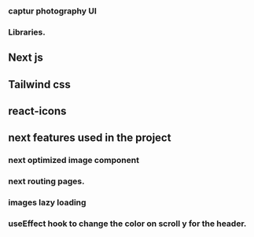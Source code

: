  ### captur photography UI



 ### Libraries.

 ## Next js
 ## Tailwind css
 ## react-icons

 ## next features used in the project

 ### next optimized image component
 ### next routing pages.
 ### images lazy loading
### useEffect hook to change the color on scroll y for the header.

